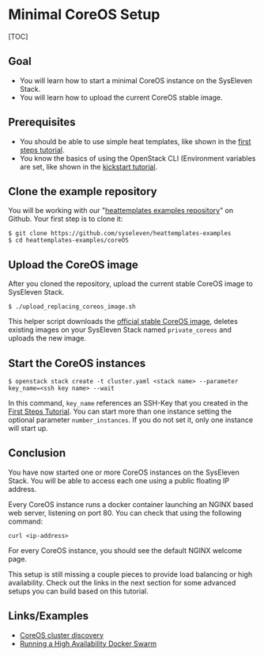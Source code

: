 # Minimal CoreOS Setup

[TOC]

## Goal

* You will learn how to start a minimal CoreOS instance on the SysEleven Stack.
* You will learn how to upload the current CoreOS stable image.

## Prerequisites 

* You should be able to use simple heat templates, like shown in the [first steps tutorial](01-firststeps/).
* You know the basics of using the OpenStack CLI (Environment variables are set, like shown in the [kickstart tutorial](02-kickstart/).

## Clone the example repository

You will be working with our "[heattemplates examples repository](https://github.com/syseleven/heattemplates-examples)" on Github. Your first step is to clone it:

```
$ git clone https://github.com/syseleven/heattemplates-examples
$ cd heattemplates-examples/coreOS
```

## Upload the CoreOS image

After you cloned the repository, upload the current stable CoreOS image to SysEleven Stack.

```
$ ./upload_replacing_coreos_image.sh
```

This helper script downloads the [official stable CoreOS image](https://coreos.com/os/docs/latest/booting-on-openstack.html), deletes existing images on your SysEleven Stack named `private_coreos` and uploads the new image. 

## Start the CoreOS instances

```
$ openstack stack create -t cluster.yaml <stack name> --parameter key_name=<ssh key name> --wait
```

In this command, `key_name` references an SSH-Key that you created in the [First Steps Tutorial](01-firststeps/#importing-your-ssh-key). You can start more than one instance setting the optional parameter `number_instances`. If you do not set it, only one instance will start up.

## Conclusion

You have now started one or more CoreOS instances on the SysEleven Stack. You will be able to access each one using a public floating IP address.

Every CoreOS instance runs a docker container launching an NGINX based web server, listening on port 80. You can check that using the following command:

`curl <ip-address>` 

For every CoreOS instance, you should see the default NGINX welcome page.

This setup is still missing a couple pieces to provide load balancing or high availability. Check out the links in the next section for some advanced setups you can build based on this tutorial.


## Links/Examples

* [CoreOS cluster discovery](https://coreos.com/os/docs/latest/cluster-discovery.html)
* [Running a High Availability Docker Swarm](http://tech.paulcz.net/2016/01/running-ha-docker-swarm/)
